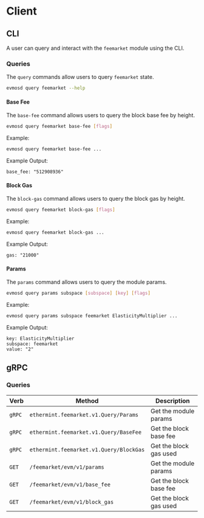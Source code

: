 <!--
order: 8 -->

# Client

## CLI

A user can query and interact with the `feemarket` module using the CLI.

### Queries

The `query` commands allow users to query `feemarket` state.

```bash
evmosd query feemarket --help
```

#### Base Fee

The `base-fee` command allows users to query the block base fee by height.

```bash
evmosd query feemarket base-fee [flags]
```

Example:

```bash
evmosd query feemarket base-fee ...
```

Example Output:

```
base_fee: "512908936"
```

#### Block Gas

The `block-gas` command allows users to query the block gas by height.

```bash
evmosd query feemarket block-gas [flags]
```

Example:

```bash
evmosd query feemarket block-gas ...
```

Example Output:

```
gas: "21000"
```

#### Params

The `params` command allows users to query the module params.

```bash
evmosd query params subspace [subspace] [key] [flags]
```

Example:

```bash
evmosd query params subspace feemarket ElasticityMultiplier ...
```

Example Output:

```
key: ElasticityMultiplier
subspace: feemarket
value: "2"
```

## gRPC

### Queries

| Verb   | Method                                               | Description                                                                |
| ------ | ---------------------------------------------------- | -------------------------------------------------------------------------- |
| `gRPC`  | `ethermint.feemarket.v1.Query/Params`               | Get the module params                                                      |
| `gRPC`  | `ethermint.feemarket.v1.Query/BaseFee`              | Get the block base fee                                                     |
| `gRPC`  | `ethermint.feemarket.v1.Query/BlockGas`             | Get the block gas used                                                     |
| `GET`  | `/feemarket/evm/v1/params`                           | Get the module params                                                      |
| `GET`  | `/feemarket/evm/v1/base_fee`                         | Get the block base fee                                                     |
| `GET`  | `/feemarket/evm/v1/block_gas`                        | Get the block gas used                                                     |
